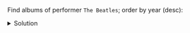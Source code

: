 Find albums of performer `The Beatles`; order by year (desc):

<details>
  <summary>Solution</summary>

```sql
SELECT * 
FROM albums_by_performer 
WHERE performer = 'The Beatles';
```{{execute}}

</details>

